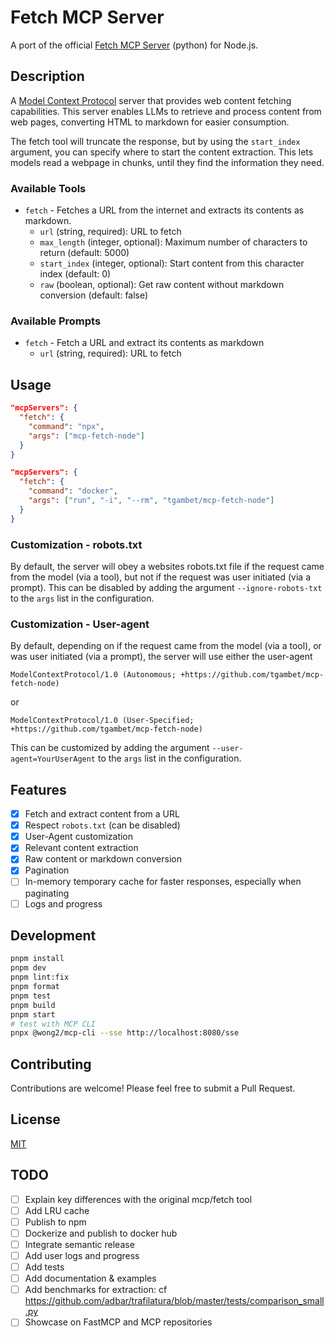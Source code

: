 # Fetch MCP Server

A port of the official [Fetch MCP Server](https://github.com/modelcontextprotocol/servers/tree/main/src/fetch) (python) for Node.js.

## Description

A [Model Context Protocol](https://modelcontextprotocol.io/) server that provides web content fetching capabilities. This server enables LLMs to retrieve and process content from web pages, converting HTML to markdown for easier consumption.

The fetch tool will truncate the response, but by using the `start_index` argument, you can specify where to start the content extraction. This lets models read a webpage in chunks, until they find the information they need.

### Available Tools

- `fetch` - Fetches a URL from the internet and extracts its contents as markdown.
  - `url` (string, required): URL to fetch
  - `max_length` (integer, optional): Maximum number of characters to return (default: 5000)
  - `start_index` (integer, optional): Start content from this character index (default: 0)
  - `raw` (boolean, optional): Get raw content without markdown conversion (default: false)

### Available Prompts

- `fetch` - Fetch a URL and extract its contents as markdown
  - `url` (string, required): URL to fetch

## Usage

```json
"mcpServers": {
  "fetch": {
    "command": "npx",
    "args": ["mcp-fetch-node"]
  }
}
```

```json
"mcpServers": {
  "fetch": {
    "command": "docker",
    "args": ["run", "-i", "--rm", "tgambet/mcp-fetch-node"]
  }
}
```

### Customization - robots.txt

By default, the server will obey a websites robots.txt file if the request came from the model (via a tool), but not if
the request was user initiated (via a prompt). This can be disabled by adding the argument `--ignore-robots-txt` to the
`args` list in the configuration.

### Customization - User-agent

By default, depending on if the request came from the model (via a tool), or was user initiated (via a prompt), the
server will use either the user-agent

```
ModelContextProtocol/1.0 (Autonomous; +https://github.com/tgambet/mcp-fetch-node)
```

or

```
ModelContextProtocol/1.0 (User-Specified; +https://github.com/tgambet/mcp-fetch-node)
```

This can be customized by adding the argument `--user-agent=YourUserAgent` to the `args` list in the configuration.

## Features

- [x] Fetch and extract content from a URL
- [x] Respect `robots.txt` (can be disabled)
- [x] User-Agent customization
- [x] Relevant content extraction
- [x] Raw content or markdown conversion
- [x] Pagination
- [ ] In-memory temporary cache for faster responses, especially when paginating
- [ ] Logs and progress

## Development

```bash
pnpm install
pnpm dev
pnpm lint:fix
pnpm format
pnpm test
pnpm build
pnpm start
# test with MCP CLI
pnpx @wong2/mcp-cli --sse http://localhost:8080/sse
```

## Contributing

Contributions are welcome! Please feel free to submit a Pull Request.

## License

[MIT](https://choosealicense.com/licenses/mit/)

## TODO

- [ ] Explain key differences with the original mcp/fetch tool
- [ ] Add LRU cache
- [ ] Publish to npm
- [ ] Dockerize and publish to docker hub
- [ ] Integrate semantic release
- [ ] Add user logs and progress
- [ ] Add tests
- [ ] Add documentation & examples
- [ ] Add benchmarks for extraction: cf https://github.com/adbar/trafilatura/blob/master/tests/comparison_small.py
- [ ] Showcase on FastMCP and MCP repositories

